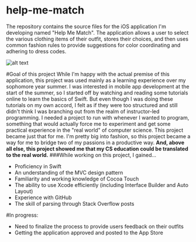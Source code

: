 # help-me-match
The repository contains the source files for the iOS application I'm developing named "Help Me Match".  The application allows a user to select the various clothing items of their outfit, stores their choices, and then uses common fashion rules to provide suggestions for color coordinating and adhering to dress codes.

![alt text](https://github.com/ajrcodes/help-me-match/blob/master/image_HelpMeMatch.png "Help Me Match")

#Goal of this project
While I'm happy with the actual premise of this application, this project was used mainly as a learning experience over my sophomore year summer.  I was interested in mobile app development at the start of the summer, so I started off by watching and reading some tutorials online to learn the basics of Swift.  But even though I was doing these tutorials on my own accord, I felt as if they were too structured and still didn't think I was branching out from the realm of instructor-led programming.  I needed a project to run with whenever I wanted to program, something that would actually force me to experiment and get some practical experience in the "real world" of computer science.  This project became just that for me.  I'm pretty big into fashion, so this project became a way for me to bridge two of my passions in a productive way. **And, above all else, this project showed me that my CS education could be translated to the real world.** 
###While working on this project, I gained...
- Proficiency in Swift
- An understanding of the MVC design pattern
- Familiarity and working knowledge of Cocoa Touch 
- The ability to use Xcode efficiently (including Interface Builder and Auto Layout)
- Experience with GitHub 
- The skill of parsing through Stack Overflow posts


#In progress:
- Need to finalize the process to provide users feedback on their outfits
- Getting the application approved and posted to the App Store




